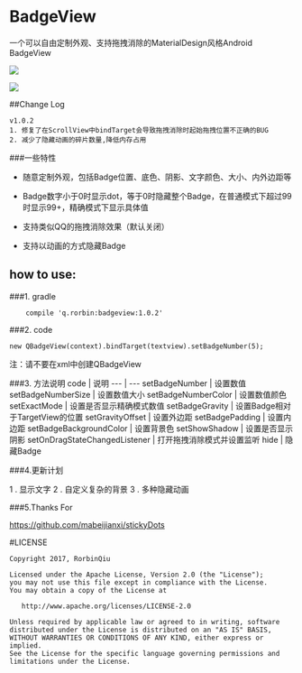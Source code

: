 # BadgeView
一个可以自由定制外观、支持拖拽消除的MaterialDesign风格Android BadgeView

![](https://github.com/qstumn/BadgeView/blob/master/demo.png?raw=true)

![](https://github.com/qstumn/BadgeView/blob/master/demo_gif.gif?raw=true)

##Change Log

```
v1.0.2
1. 修复了在ScrollView中bindTarget会导致拖拽消除时起始拖拽位置不正确的BUG
2. 减少了隐藏动画的碎片数量,降低内存占用
``` 

###一些特性
* 随意定制外观，包括Badge位置、底色、阴影、文字颜色、大小、内外边距等

* Badge数字小于0时显示dot，等于0时隐藏整个Badge，在普通模式下超过99时显示99+，精确模式下显示具体值

* 支持类似QQ的拖拽消除效果（默认关闭）

* 支持以动画的方式隐藏Badge

## how to use:
###1. gradle
```
    compile 'q.rorbin:badgeview:1.0.2'
```

###2. code
```
new QBadgeView(context).bindTarget(textview).setBadgeNumber(5);
```    
注：请不要在xml中创建QBadgeView

###3. 方法说明
  code | 说明
  --- | ---
setBadgeNumber | 设置数值
setBadgeNumberSize | 设置数值大小
setBadgeNumberColor | 设置数值颜色
setExactMode | 设置是否显示精确模式数值
setBadgeGravity | 设置Badge相对于TargetView的位置
setGravityOffset | 设置外边距
setBadgePadding | 设置内边距
setBadgeBackgroundColor | 设置背景色
setShowShadow | 设置是否显示阴影
setOnDragStateChangedListener | 打开拖拽消除模式并设置监听
hide | 隐藏Badge
       
###4.更新计划

1 . 显示文字
2 . 自定义复杂的背景
3 . 多种隐藏动画

###5.Thanks For

https://github.com/mabeijianxi/stickyDots

#LICENSE
```
Copyright 2017, RorbinQiu

Licensed under the Apache License, Version 2.0 (the "License");
you may not use this file except in compliance with the License.
You may obtain a copy of the License at

   http://www.apache.org/licenses/LICENSE-2.0

Unless required by applicable law or agreed to in writing, software
distributed under the License is distributed on an "AS IS" BASIS,
WITHOUT WARRANTIES OR CONDITIONS OF ANY KIND, either express or implied.
See the License for the specific language governing permissions and
limitations under the License.
```
